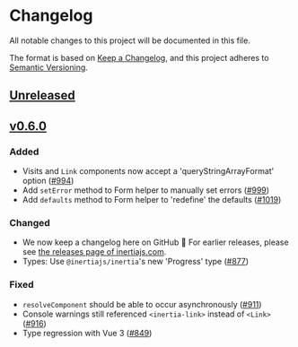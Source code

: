 # Changelog

All notable changes to this project will be documented in this file.

The format is based on [Keep a Changelog](https://keepachangelog.com/en/1.0.0/),
and this project adheres to [Semantic Versioning](https://semver.org/spec/v2.0.0.html).

## [Unreleased](https://github.com/inertiajs/inertia/compare/inertia-vue3@0.6.0...HEAD)

## [v0.6.0](https://github.com/inertiajs/inertia/compare/inertia-vue3@0.5.2...inertia-vue3@0.6.0)

### Added

- Visits and `Link` components now accept a 'queryStringArrayFormat' option ([#994](https://github.com/inertiajs/inertia/pull/994))
- Add `setError` method to Form helper to manually set errors ([#999](https://github.com/inertiajs/inertia/pull/999))
- Add `defaults` method to Form helper to 'redefine' the defaults ([#1019](https://github.com/inertiajs/inertia/pull/1019))

### Changed

- We now keep a changelog here on GitHub :tada: For earlier releases, please see [the releases page of inertiajs.com](https://inertiajs.com/releases?all=true#inertia-vue3).
- Types: Use `@inertiajs/inertia`'s new 'Progress' type ([#877](https://github.com/inertiajs/inertia/pull/877))

### Fixed

- `resolveComponent` should be able to occur asynchronously ([#911](https://github.com/inertiajs/inertia/pull/911))
- Console warnings still referenced `<inertia-link>` instead of `<Link>` ([#916](https://github.com/inertiajs/inertia/pull/916))
- Type regression with Vue 3 ([#849](https://github.com/inertiajs/inertia/pull/849))
